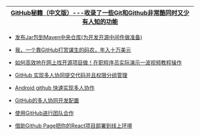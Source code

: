 
[GitHub秘籍（中文版）---收录了一些Git和Github非常酷同时又少有人知的功能](https://www.kancloud.cn/thinkphp/github-tips)|
---|

* [发布Jar包到Maven中央仓库(为开发开源中间件做准备)](https://bugstack.cn/itstack-demo-any/2019/12/07/%E5%8F%91%E5%B8%83Jar%E5%8C%85%E5%88%B0Maven%E4%B8%AD%E5%A4%AE%E4%BB%93%E5%BA%93(%E4%B8%BA%E5%BC%80%E5%8F%91%E5%BC%80%E6%BA%90%E4%B8%AD%E9%97%B4%E4%BB%B6%E5%81%9A%E5%87%86%E5%A4%87).html)
* [我，一个靠GitHub打赏谋生的码农，年入十万美元](https://zhuanlan.zhihu.com/p/156789921)
* [如何高效地在网上找开源项目做！在职程序员实际演示一波视频教程操作](https://www.youtube.com/watch?v=Uj6WWAqg0NY&t=15s)




* [GitHub 实现多人协同提交代码并且权限分组管理](https://www.cnblogs.com/zhaoyanjun/p/5882784.html#4164756)
* [Android github 快速实现多人协作](https://www.cnblogs.com/zhaoyanjun/p/5829142.html)
* [GitHub的多人协同开发配置](https://www.cnblogs.com/ChampionLam/p/4276001.html)
* [使用GitHub进行团队合作](http://xiaocong.github.io/blog/2013/03/20/team-collaboration-with-github/)
* [借助Github Page把你的React项目部署到线上环境](https://blog.csdn.net/xieluoxixi/article/details/86495198)
